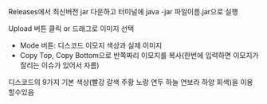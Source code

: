 Releases에서 최신버전 jar 다운하고 터미널에 java -jar 파일이름.jar으로 실행

Upload 버튼 클릭 or 드래그로 이미지 선택
- Mode 버튼: 디스코드 이모지 색상과 실제 이미지
- Copy Top, Copy Bottom으로 반쪽짜리 이모지를 복사(한번에 입력하면 이모지가 잘리는 이슈가 있어서 자름)

디스코드의 9가지 기본 색상(빨강 갈색 주황 노랑 연두 하늘 연보라 하양 회색)을 이용할수있음
